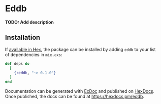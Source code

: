 # Eddb

**TODO: Add description**

## Installation

If [available in Hex](https://hex.pm/docs/publish), the package can be installed
by adding `eddb` to your list of dependencies in `mix.exs`:

```elixir
def deps do
  [
    {:eddb, "~> 0.1.0"}
  ]
end
```

Documentation can be generated with [ExDoc](https://github.com/elixir-lang/ex_doc)
and published on [HexDocs](https://hexdocs.pm). Once published, the docs can
be found at <https://hexdocs.pm/eddb>.

